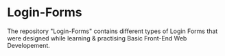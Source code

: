 # Login-Forms
The repository "Login-Forms" contains different types of Login Forms that were designed while learning &amp; practising Basic Front-End Web Developement.
